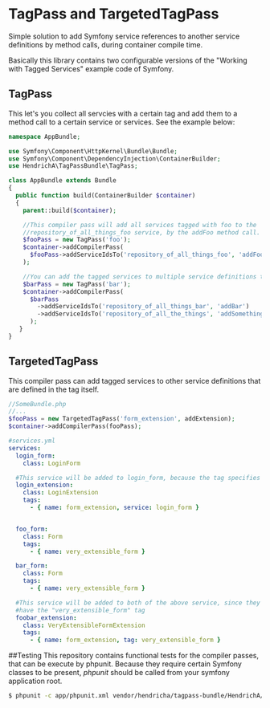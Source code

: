 # TagPass and TargetedTagPass
Simple solution to add Symfony service references to another service definitions
by method calls, during container compile time.

Basically this library contains two configurable versions of the "Working with
Tagged Services" example code of Symfony.

## TagPass
This let's you collect all servcies with a certain tag and add them to a method
call to a certain service or services. See the example below:

```php
namespace AppBundle;

use Symfony\Component\HttpKernel\Bundle\Bundle;
use Symfony\Component\DependencyInjection\ContainerBuilder;
use HendrichA\TagPassBundle\TagPass;

class AppBundle extends Bundle
{
  public function build(ContainerBuilder $container)
  {
    parent::build($container);

    //This compiler pass will add all services tagged with foo to the
    //repository_of_all_things_foo service, by the addFoo method call.
    $fooPass = new TagPass('foo');
    $container->addCompilerPass(
      $fooPass->addServiceIdsTo('repository_of_all_things_foo', 'addFoo')
    );

    //You can add the tagged services to multiple service definitions too.
    $barPass = new TagPass('bar');
    $container->addCompilerPass(
      $barPass
        ->addServiceIdsTo('repository_of_all_things_bar', 'addBar')
        ->addServiceIdsTo('repository_of_all_the_things', 'addSomething')
      );
   }
}
```

## TargetedTagPass
This compiler pass can add tagged services to other service definitions that
are defined in the tag itself.

```php
//SomeBundle.php
//...
$fooPass = new TargetedTagPass('form_extension', addExtension);
$container->addCompilerPass(fooPass);
```

```yml
#services.yml
services:
  login_form:
    class: LoginForm

  #This service will be added to login_form, because the tag specifies it
  login_extension:
    class: LoginExtension
    tags:
      - { name: form_extension, service: login_form }


  foo_form:
    class: Form
    tags:
      - { name: very_extensible_form }

  bar_form:
    class: Form
    tags:
      - { name: very_extensible_form }

  #This service will be added to both of the above service, since they are both
  #have the "very_extensible_form" tag
  foobar_extension:
    class: VeryExtensibleFormExtension
    tags:
      - { name: form_extension, tag: very_extensible_form }
```

##Testing
This repository contains functional tests for the compiler passes, that can be
execute by phpunit. Because they require certain Symfony classes to be present,
*phpunit* should be called from your symfony application root.
```bash
$ phpunit -c app/phpunit.xml vendor/hendricha/tagpass-bundle/HendrichA/TagPassBundle/Tests
```
